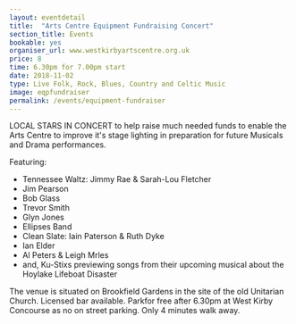 ```yaml
---
layout: eventdetail
title:  "Arts Centre Equipment Fundraising Concert"
section_title: Events
bookable: yes
organiser_url: www.westkirbyartscentre.org.uk
price: 8
time: 6.30pm for 7.00pm start
date: 2018-11-02
type: Live Folk, Rock, Blues, Country and Celtic Music
image: eqpfundraiser
permalink: /events/equipment-fundraiser
---
```


LOCAL STARS IN CONCERT to help raise much needed funds to enable the Arts Centre to improve it's stage lighting in preparation for future Musicals and Drama performances.

Featuring:
- Tennessee Waltz: Jimmy Rae & Sarah-Lou Fletcher
- Jim Pearson
- Bob Glass
- Trevor Smith
- Glyn Jones
- Ellipses Band
- Clean Slate: Iain Paterson & Ruth Dyke
- Ian Elder
- Al Peters & Leigh Mrles
- and, Ku-Stixs previewing songs from their upcoming musical about the Hoylake Lifeboat Disaster

The venue is situated on Brookfield Gardens in the site of the old Unitarian Church. Licensed bar available. Parkfor free after 6.30pm at West Kirby Concourse as no on street parking. Only 4 minutes walk away.

